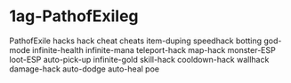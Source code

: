 # 1ag-PathofExileg
PathofExile hacks hack cheat cheats item-duping speedhack botting god-mode infinite-health infinite-mana teleport-hack map-hack monster-ESP loot-ESP auto-pick-up infinite-gold skill-hack cooldown-hack wallhack damage-hack auto-dodge auto-heal poe
